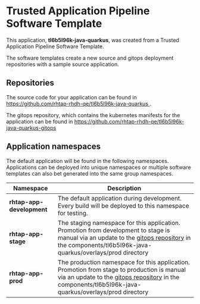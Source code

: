 # Trusted Application Pipeline Software Template

This application, **tl6b5l96k-java-quarkus**, was created from a Trusted Application Pipeline Software Template.

The software templates create a new source and gitops deployment repositories with a sample source application. 

## Repositories

The source code for your application can be found in [https://github.com/rhtap-rhdh-qe/tl6b5l96k-java-quarkus ](https://github.com/rhtap-rhdh-qe/tl6b5l96k-java-quarkus ).
 
The gitops repository, which contains the kubernetes manifests for the application can be found in 
[https://github.com/rhtap-rhdh-qe/tl6b5l96k-java-quarkus-gitops ](https://github.com/rhtap-rhdh-qe/tl6b5l96k-java-quarkus-gitops ) 

## Application namespaces 

The default application will be found in the following namespaces. Applications can be deployed into unique namespaces or multiple software templates can also bet generated into the same group namespaces.  

|  Namespace   |  Description   |  
| -------- | -------- |   
| **rhtap-app-development** | The default application during development. Every build will be deployed to this namespace for testing. | 
| **rhtap-app-stage** | The staging namespace for this application. Promotion from development to stage is manual via an update to the [gitops repository](https://github.com/rhtap-rhdh-qe/tl6b5l96k-java-quarkus-gitops ) in the components/tl6b5l96k-java-quarkus/overlays/prod directory |  
| **rhtap-app-prod** | The production namespace for this application. Promotion from stage to production is manual via an update to the [gitops repository](https://github.com/rhtap-rhdh-qe/tl6b5l96k-java-quarkus-gitops ) in the components/tl6b5l96k-java-quarkus/overlays/prod directory | 